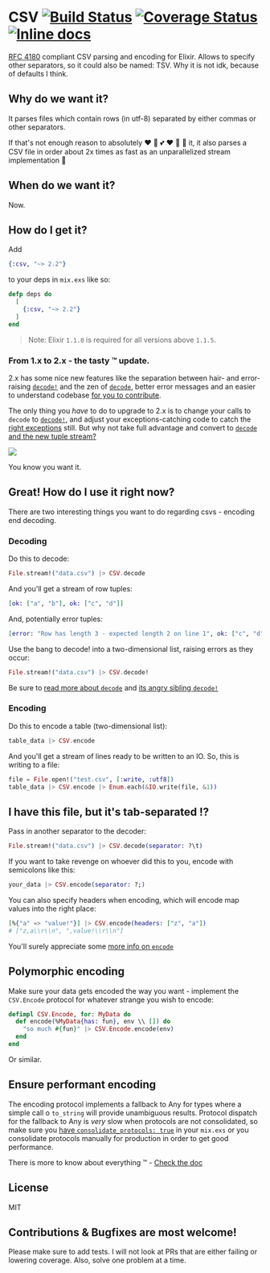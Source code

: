 # CSV [![Build Status](https://travis-ci.org/beatrichartz/csv.svg?branch=master)](https://travis-ci.org/beatrichartz/csv) [![Coverage Status](https://coveralls.io/repos/github/beatrichartz/csv/badge.svg?branch=master)](https://coveralls.io/github/beatrichartz/csv?branch=master) [![Inline docs](http://inch-ci.org/github/beatrichartz/csv.svg?branch=master)](http://inch-ci.org/github/beatrichartz/csv)
[RFC 4180](http://tools.ietf.org/html/rfc4180) compliant CSV parsing and encoding for Elixir. Allows to specify other separators, so it could also be named: TSV. Why it is not idk, because of defaults I think.

## Why do we want it?

It parses files which contain rows (in utf-8) separated by either commas or
other separators.

If that's not enough reason to absolutely :heart: :green_heart: :two_hearts: :heart: :revolving_hearts: :sparkling_heart: it,
it also parses a CSV file in order about 2x times as fast as an unparallelized
stream implementation :rocket:

## When do we want it?

Now.

## How do I get it?

Add
```elixir
{:csv, "~> 2.2"}
```
to your deps in `mix.exs` like so:

```elixir
defp deps do
  [
    {:csv, "~> 2.2"}
  ]
end
```

> Note: Elixir `1.1.0` is required for all versions above `1.1.5`.

### From 1.x to 2.x - the tasty :tm: update.

2.x has some nice new features like the separation between hair- and error-raising
[`decode!`](https://hexdocs.pm/csv/CSV.html#decode!/2) and the zen of
[`decode`](https://hexdocs.pm/csv/CSV.html#decode!/2), better error messages
and an easier to understand codebase
[for you to contribute](https://github.com/beatrichartz/csv#contributions--bugfixes-are-most-welcome).

The only thing you _have_ to do to upgrade to 2.x is to change your calls to
`decode` to [`decode!`](https://hexdocs.pm/csv/CSV.html#decode!/2),
and adjust your exceptions-catching code to catch the
[right exceptions](https://hexdocs.pm/csv/overview.html#exceptions_summary)
still. But why not take full advantage and convert to
[`decode` and the new tuple stream?](https://hexdocs.pm/csv/CSV.html#decode/2)

![](https://media-cdn.tripadvisor.com/media/photo-s/07/2a/55/ee/icecream-selection.jpg)

You know you want it.

## Great! How do I use it right now?

There are two interesting things you want to do regarding csvs - 
encoding end decoding.

### Decoding

Do this to decode:

````elixir
File.stream!("data.csv") |> CSV.decode
````

And you'll get a stream of row tuples:
````elixir
[ok: ["a", "b"], ok: ["c", "d"]]
````

And, potentially error tuples:
````elixir
[error: "Row has length 3 - expected length 2 on line 1", ok: ["c", "d"]]
````

Use the bang to decode! into a two-dimensional list, raising errors as they
occur:
````elixir
File.stream!("data.csv") |> CSV.decode!
````

Be sure to [read more about `decode`](https://hexdocs.pm/csv/CSV.html#decode/2)
and [its angry sibling `decode!`](https://hexdocs.pm/csv/CSV.html#decode!/2)

### Encoding

Do this to encode a table (two-dimensional list):

````elixir
table_data |> CSV.encode
````

And you'll get a stream of lines ready to be written to an IO.
So, this is writing to a file:

````elixir
file = File.open!("test.csv", [:write, :utf8])
table_data |> CSV.encode |> Enum.each(&IO.write(file, &1))
````

## I have this file, but it's tab-separated :interrobang:

Pass in another separator to the decoder:

````elixir
File.stream!("data.csv") |> CSV.decode(separator: ?\t)
````

If you want to take revenge on whoever did this to you, encode with semicolons
like this:

````elixir
your_data |> CSV.encode(separator: ?;)
````

You can also specify headers when encoding, which will encode map values into
the right place:

````elixir
[%{"a" => "value!"}] |> CSV.encode(headers: ["z", "a"])
# ["z,a\\r\\n", ",value!\\r\\n"]
````

You'll surely appreciate some [more info on `encode`](https://hexdocs.pm/csv/CSV.html#encode/2)

## Polymorphic encoding

Make sure your data gets encoded the way you want - implement the `CSV.Encode`
protocol for whatever strange you wish to encode:

````elixir
defimpl CSV.Encode, for: MyData do
  def encode(%MyData{has: fun}, env \\ []) do
    "so much #{fun}" |> CSV.Encode.encode(env)
  end
end
````

Or similar.

## Ensure performant encoding

The encoding protocol implements a fallback to Any for types where a simple call
o `to_string` will provide unambiguous results. Protocol dispatch for the
fallback to Any is *very* slow when protocols are not consolidated, so make sure
you [have `consolidate_protocols: true`](http://blog.plataformatec.com.br/2015/04/build-embedded-and-start-permanent-in-elixir-1-0-4/)
in your `mix.exs` or you consolidate protocols manually for production in order
to get good performance.

There is more to know about everything :tm: - [Check the doc](http://hexdocs.pm/csv/)

## License

MIT

## Contributions & Bugfixes are most welcome!
Please make sure to add tests. I will not look at PRs that are
either failing or lowering coverage. Also, solve one problem at
a time.
